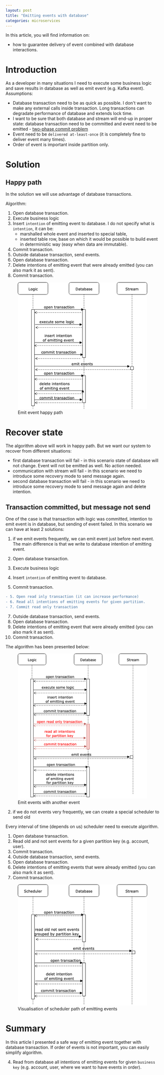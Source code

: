 ```yaml
---
layout: post
title: "Emitting events with database"
categories: microservices
---
```


In this article, you will find information on:
* how to guarantee delivery of event combined with database interactions. 

# Introduction
As a developer in many situations I need to execute some business logic and save results in database as well as emit event (e.g. Kafka event).
Assumptions:
* Database transaction need to be as quick as possible. I don't want to make any external calls inside transaction. Long transactions can degradate performance of database and extends lock time.
* I want to be sure that both database and stream will end-up in proper state: database transaction need to be committed and event need to be emitted - [two-phase commit problem](https://en.wikipedia.org/wiki/Two-phase_commit_protocol)
* Event need to be `delivered at-least-once` (it is completely fine to deliver event many times).
* Order of event is important inside partition only.

# Solution
## Happy path
In the solution we will use advantage of database transactions.

Algorithm:
1. Open database transaction.
2. Execute business logic 
3. Insert `intention` of emitting event to database. I do not specify what is `intention`, it can be: 
    * marshalled whole event and inserted to special table, 
    * inserted table row, base on which it would be possible to build event in deterministic way (easy when data are immutable).
5. Commit transaction.
6. Outside database transaction, send events.
7. Open database transaction.
8. Delete intentions of emitting event that were already emitted (you can also mark it as sent).
9. Commit transaction.

<figure>
  <img src="/assets/2019-12-01-emitting-events-with-db/happy_path.png" alt="Emit events happy path"> 
  <figcaption>Emit event happy path</figcaption>
</figure>

# Recover state
The algorithm above will work in happy path. But we want our system to recover from different situations:
* first database transaction will fail - in this scenario state of database will not change. Event will not be emitted as well. No action needed. 
* communication with stream will fail - in this scenario we need to introduce some recovery mode to send message again.
* second database transaction will fail - in this scenario we need to introduce some recovery mode to send message again and delete intention. 


## Transaction committed, but message not send 
One of the case is that transaction with logic was committed, intention to emit event is in database, but sending of event failed. 
In this scenario we can have at least 2 solutions: 
1. if we emit events frequently, we can emit event just before next event. 
The main difference is that we write to database intention of emitting event. 

1. Open database transaction.
2. Execute business logic 
3. Insert `intention` of emitting event to database. 
4. Commit transaction.
```diff
- 5. Open read inly transaction (it can increase performance)
- 6. Read all intentions of emitting events for given partition.
- 7. Commit read only transaction
```
7. Outside database transaction, send events.
8. Open database transaction.
9. Delete intentions of emitting event that were already emitted (you can also mark it as sent).
10. Commit transaction.

The algorithm has been presented below:
<figure>
  <img src="/assets/2019-12-01-emitting-events-with-db/recover_by_sending_events.png" alt="Emit events with another event"> 
  <figcaption>Emit events with another event</figcaption>
</figure>


2. if we do not events very frequently, we can create a special scheduler to send old 

Every interval of time (depends on us) scheduler need to execute algorithm.
1. Open database transaction.
2. Read old and not sent events for a given partition key (e.g. account, user).
3. Commit transaction.
4. Outside database transaction, send events.
5. Open database transaction.
6. Delete intentions of emitting events that were already emitted (you can also mark it as sent).
7. Commit transaction.

<figure>
  <img src="/assets/2019-12-01-emitting-events-with-db/emit_part2.png" alt="Emit events - scheduler"> 
  <figcaption>Visualisation of scheduler path of emitting events</figcaption>
</figure>

# Summary
In this article I presented a safe way of emitting event together with database transaction.
If order of events is not important, you can easily simplify algorithm. 


4. Read from database all intentions of emitting events for given `business key` (e.g. account, user, where we want to have events in order).